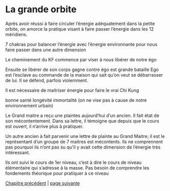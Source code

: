 # La grande orbite

Après avoir réussi à faire circuler l’énergie adéquatement dans la petite orbite, on amorce la pratique visant à faire passer l’énergie dans les 12 méridiens.

7 chakras pour balancer l’énergie avec l’énergie environnante pour nous faire passer dans une autre dimension

Le cheminement du KF commence par viser à nous libérer de notre égo

Ensuite se libérer de son corps
gagne contre égo est grande bataille
Ego est l’esclave au commande de la maison qui sait qu’on veut se débarrasser de lui. 
Il se défend, parfois violemment.
 

Il est nécessaire de maitriser énergie pour faire le vrai Chi Kung

bonne santé 
longévité 
immortalité (on ne vise pas à cause de notre environnement urbain)

Le Grand maitre a reçu une plaintes aujourd’hui d’un ancien. Il fait état de son mécontentement. Dans sa lettre, il témoigne que depuis que le cours est ouvert, il n’arrive plus à pratiquer.

Un autre ancien à fait parvenir une lettre de plainte au Grand Maitre; il est le représentant d’un groupe de 7 maitres est mécontents. Ils ne comprennent pas pourquoi ils n’ont pas su qu’il y avait cette dimension de l’énergie très intéressant.

Ils ont suivi le cours de 1er niveau, c’est à dire le cours de niveau élémentaire qui s’adresse à la masse. Pas besoin de comprendre les fondements théorique pour pratiquer à ce niveau
 
[Chapitre précédent](2024-02-25-01) | [page suivante](2024-03-03-02.md)